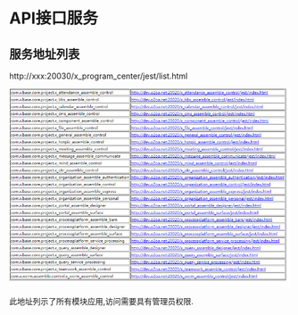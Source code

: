# API接口服务

## 服务地址列表

http://xxx:20030/x\_program\_center/jest/list.html

![](../.gitbook/assets/image%20%2852%29.png)

此地址列示了所有模块应用,访问需要具有管理员权限.

